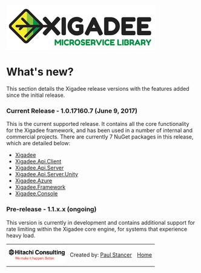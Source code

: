 ![Xigadee](X2a.png)

# What's new?

This section details the Xigadee release versions with the features added since the initial release.

### Current Release - 1.0.17160.7 (June 9, 2017)

This is the current supported release. It contains all the core functionality for the Xigadee framework, and has been used in a number of internal and commercial projects. There are currently 7 NuGet packages in this release, which are detailed below:

- [Xigadee](https://www.nuget.org/packages/Xigadee/1.0.17160.7)
- [Xigadee.Api.Client](https://www.nuget.org/packages/Xigadee.Api.Client/1.0.17160.7)
- [Xigadee.Api.Server](https://www.nuget.org/packages/Xigadee.Api.Server/1.0.17160.7)
- [Xigadee.Api.Server.Unity](https://www.nuget.org/packages/Xigadee.Api.Server.Unity/1.0.17160.7)
- [Xigadee.Azure](https://www.nuget.org/packages/Xigadee.Azure/1.0.17160.7)
- [Xigadee.Framework](https://www.nuget.org/packages/Xigadee.Framework/1.0.17160.7)
- [Xigadee.Console](https://www.nuget.org/packages/Xigadee.Console/1.0.17160.7)

### Pre-release - 1.1.x.x (ongoing)

This version is currently in development and contains additional support for rate limiting within the Xigadee core engine, for systems that experience heavy load.

<table><tr> 
<td><a href="http://www.hitachiconsulting.com"><img src="hitachi.png" alt="Hitachi Consulting" height="50"/></a></td> 
<td>Created by: <a href="http://github.com/paulstancer">Paul Stancer</a></td>
  <td><a href="../README.md">Home</a></td>
</tr></table>
